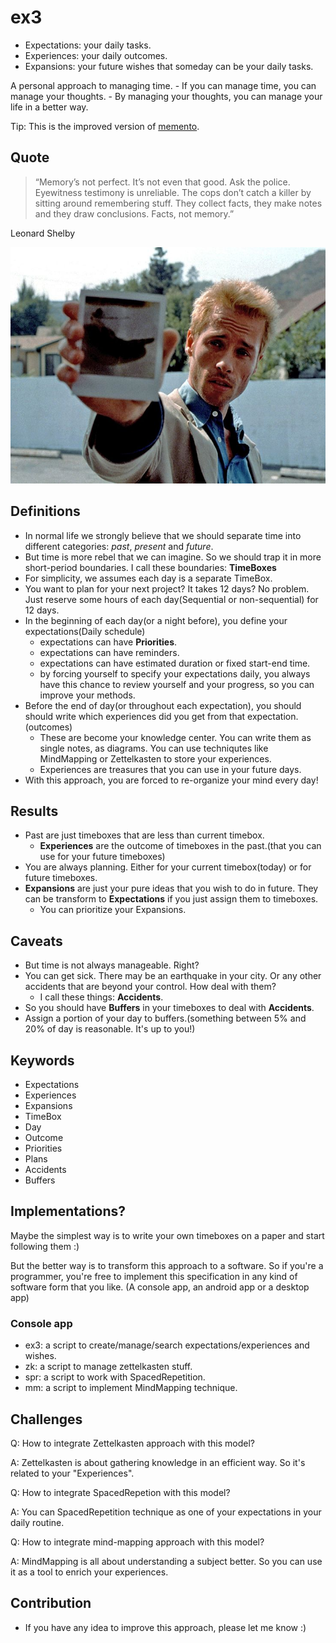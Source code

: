 # ex3

- Expectations: your daily tasks.
- Experiences: your daily outcomes.
- Expansions: your future wishes that someday can be your daily tasks.

A personal approach to managing time.
	- If you can manage time, you can manage your thoughts.
		- By managing your thoughts, you can manage your life in a better way.

Tip: This is the improved version of [memento](https://github.com/LinArcX/memento).

## Quote
> “Memory’s not perfect. It’s not even that good. Ask the police. Eyewitness testimony is unreliable. The cops don’t catch a killer by sitting around remembering stuff. They collect facts, they make notes and they draw conclusions. Facts, not memory.”

Leonard Shelby

![Demo](./assets/memento.jpg)

## Definitions
- In normal life we strongly believe that we should separate time into different categories: _past_, _present_ and _future_.
- But time is more rebel that we can imagine. So we should trap it in more short-period boundaries. I call these boundaries: **TimeBoxes**
- For simplicity, we assumes each day is a separate TimeBox.
- You want to plan for your next project? It takes 12 days? No problem. Just reserve some hours of each day(Sequential or non-sequential) for 12 days.
- In the beginning of each day(or a night before), you define your expectations(Daily schedule)
  - expectations can have **Priorities**.
  - expectations can have reminders.
  - expectations can have estimated duration or fixed start-end time.
  - by forcing yourself to specify your expectations daily, you always have this chance to review yourself and your progress, so you can improve your methods.
- Before the end of day(or throughout each expectation), you should should write which experiences did you get from that expectation.(outcomes)
  - These are become your knowledge center. You can write them as single notes, as diagrams. You can use techniqutes like MindMapping or Zettelkasten to store your experiences.
  - Experiences are treasures that you can use in your future days.
- With this approach, you are forced to re-organize your mind every day!

## Results
- Past are just timeboxes that are less than current timebox.
  - **Experiences** are the outcome of timeboxes in the past.(that you can use for your future timeboxes)
- You are always planning. Either for your current timebox(today) or for future timeboxes.
- **Expansions** are just your pure ideas that you wish to do in future. They can be transform to **Expectations** if you just assign them to timeboxes.
	- You can prioritize your Expansions.

## Caveats
- But time is not always manageable. Right?
- You can get sick. There may be an earthquake in your city. Or any other accidents that are beyond your control. How deal with them?
  - I call these things: **Accidents**.
- So you should have **Buffers** in your timeboxes to deal with **Accidents**.
- Assign a portion of your day to buffers.(something between 5% and 20% of day is reasonable. It's up to you!)

## Keywords
- Expectations
- Experiences
- Expansions
- TimeBox
- Day
- Outcome
- Priorities
- Plans
- Accidents
- Buffers

## Implementations?
Maybe the simplest way is to write your own timeboxes on a paper and start following them :)

But the better way is to transform this approach to a software. So if you're a programmer, you're free to implement this specification
in any kind of software form that you like. (A console app, an android app or a desktop app)

### Console app
- ex3: a script to create/manage/search expectations/experiences and wishes.
- zk: a script to manage zettelkasten stuff.
- spr: a script to work with SpacedRepetition.
- mm: a script to implement MindMapping technique.


## Challenges
Q: How to integrate Zettelkasten approach with this model?

A: Zettelkasten is about gathering knowledge in an efficient way. So it's related to your "Experiences".

Q: How to integrate SpacedRepetion with this model?

A: You can SpacedRepetition technique as one of your expectations in your daily routine.

Q: How to integrate mind-mapping approach with this model?

A: MindMapping is all about understanding a subject better. So you can use it as a tool to enrich your experiences.

## Contribution
- If you have any idea to improve this approach, please let me know :)
